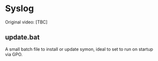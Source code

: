 # Syslog
Original video: [TBC]

## update.bat
A small batch file to install or update symon, ideal to set to run on startup via GPO.
